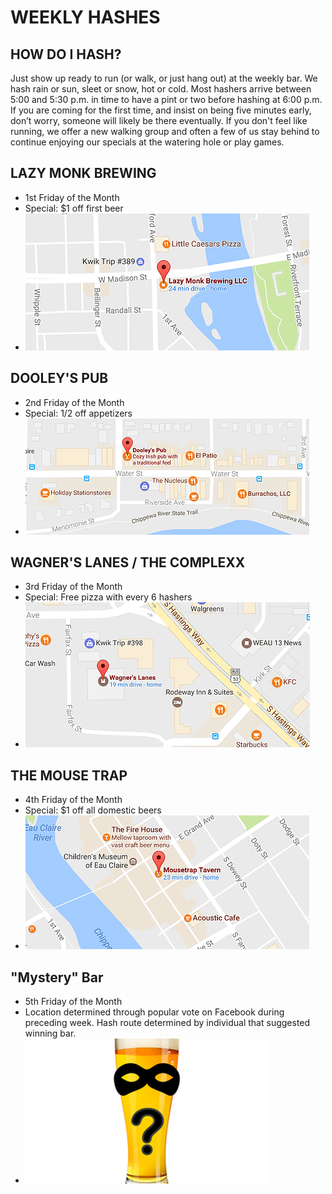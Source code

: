 # WEEKLY HASHES

## HOW DO I HASH?
Just show up ready to run (or walk, or just hang out) at the weekly bar.  We hash rain or sun, sleet or snow, hot or cold. Most hashers arrive between 5:00 and 5:30 p.m. in time to have a pint or two before hashing at 6:00 p.m. If you are coming for the first time, and insist on being five minutes early, don’t worry, someone will likely be there eventually. If you don't feel like running, we offer a new walking group and often a few of us stay behind to continue enjoying our specials at the watering hole or play games.

## LAZY MONK BREWING
* 1st Friday of the Month
* Special: $1 off first beer
* ![LAZY MONK LOCATION IMAGE](weekly_hashes_week_1.png)

## DOOLEY'S PUB
* 2nd Friday of the Month
* Special: 1/2 off appetizers
* ![DOOLEY'S PUB LOCATION IMAGE](weekly_hashes_week_2.png)

## WAGNER'S LANES / THE COMPLEXX
* 3rd Friday of the Month
* Special: Free pizza with every 6 hashers
* ![WAGNER'S / COMPLEXX LOCATION IMAGE](weekly_hashes_week_3.png)

## THE MOUSE TRAP
* 4th Friday of the Month
* Special: $1 off all domestic beers
* ![MOUSE TRAP LOCATION IMAGE](weekly_hashes_week_4.png)

## "Mystery" Bar
* 5th Friday of the Month
* Location determined through popular vote on Facebook during preceding week. Hash route determined by individual that suggested winning bar.
* ![MYSTERY BAR IMAGE](weekly_hashes_week_5.png)
